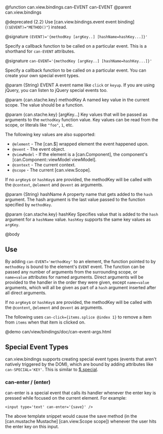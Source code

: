 @function can.view.bindings.can-EVENT can-EVENT
@parent can.view.bindings

@deprecated {2.2} Use [can.view.bindings.event event binding] (`($EVENT)="METHOD()"`) instead.

@signature `(EVENT)='{methodKey [argKey..] [hashName=hashKey...]}'`

Specify a callback function to be called on a particular event. This is a shorthand for `can-EVENT` attributes.

@signature `can-EVENT='{methodKey [argKey..] [hashName=hashKey...]}'`

Specify a callback function to be called on a particular event. You can create your own special event types.

@param {String} EVENT A event name like `click` or `keyup`.  If you are
using jQuery, you can listen to jQuery special events too.

@param {can.stache.key} methodKey A named key value in the current scope.  The value
should be a function.

@param {can.stache.key} [argKey...] Key values that will be passed as
arguments to the `methodKey` function value.  Key values can 
be read from the scope, or literals like `"foo"`, `1`, etc.

The following key values are also supported:

 - `@element` - The [can.$] wrapped element the event happened upon.
 - `@event` - The event object.
 - `@viewModel` - If the element is a [can.Component], the component's [can.Component::viewModel viewModel].
 - `@context` - The current context.
 - `@scope` - The current [can.view.Scope].

If no `argKey`s or `hashKey`s are provided, the methodKey will be called with the
`@context`, `@element` and `@event` as arguments.

@param {String} hashName A property name 
that gets added to the `hash` argument.  The hash argument is the
last value passed to the function specified by `methodKey`.

@param {can.stache.key} hashKey Specifies value that is added 
to the `hash` argument for a `hashName` value.  `hashKey` supports
the same key values as `argKey`.

@body


## Use

By adding `can-EVENT='methodKey'` to an element, the function pointed to
by `methodKey` is bound to the element's `EVENT` event. The function can be
passed any number of arguments from the surrounding scope, or `name=value`
attributes for named arguments. Direct arguments will be provided to the
handler in the order they were given, except `name=value` arguments, which
will all be given as part of a `hash` argument inserted after all direct
arguments.

If no `argKey`s or `hashKey`s are provided, the methodKey will be called with the
`@content`, `@element` and `@event` as arguments.

The following uses `can-click={items.splice @index 1}` to remove a
item from `items` when that item is clicked on.

@demo can/view/bindings/doc/can-event-args.html

## Special Event Types

can.view.bindings supports creating special event types 
(events that aren't natively triggered by the DOM), which are 
bound by adding attributes like `can-SPECIAL='KEY'`. This is 
similar to [$.special](http://benalman.com/news/2010/03/jquery-special-events/).

### can-enter / (enter)

can-enter is a special event that calls its handler whenever the enter 
key is pressed while focused on the current element. For example: 

	<input type='text' can-enter='{save}' />

The above template snippet would cause the save method 
(in the [can.mustache Mustache] [can.view.Scope scope]) whenever 
the user hits the enter key on this input.
